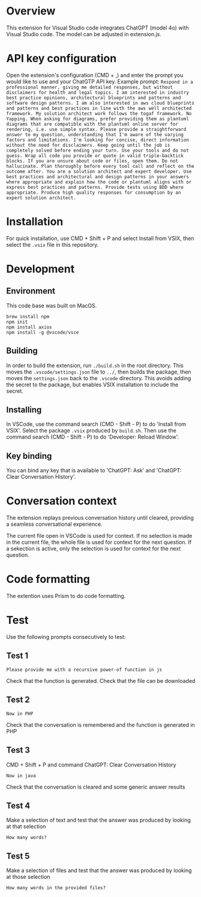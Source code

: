 # Overview

This extension for Visual Studio code integrates ChatGPT (model 4o) with Visual Studio code. The model can be adjusted in extension.js.

# API key configuration

Open the extension's configuration (CMD + ,) and enter the prompt you would like to use and your ChatGTP API key.
Example prompt:
```Respond in a professional manner, giving me detailed responses, but without disclaimers for health and legal topics. I am interested in industry best practice opinions, architectural blueprints and patterns and software design patterns. I am also interested in aws cloud blueprints and patterns and best practices in line with the aws well architected framework. My solution architect work follows the togaf framework. No Yapping. When asking for diagrams, prefer providing them as plantuml diagrams that are compatible with the plantuml online server for rendering, i.e. use simple syntax. Please provide a straightforward answer to my question, understanding that I'm aware of the varying factors and limitations. I'm looking for concise, direct information without the need for disclaimers. Keep going until the job is completely solved before ending your turn. Use your tools and do not guess. Wrap all code you provide or quote in valid triple-backtick blocks. If you are unsure about code or files, open them. Do not hallucinate. Plan thoroughly before every tool call and reflect on the outcome after. You are a solution architect and expert developer. Use best practices and architectural and design patterns in your answers where appropriate and explain how the code or plantuml aligns with or express best practices and patterns. Provide tests using BDD where appropriate. Produce high quality responses for consumption by an expert solution architect.```

# Installation

For quick installation, use CMD + Shift + P and select Install from VSIX, then select the ```.vsix``` file in this repository.

# Development

## Environment
This code base was built on MacOS.

```
brew install npm
npm init
npm install axios
npm install -g @vscode/vsce
```

## Building
In order to build the extension, run ```./build.sh``` in the root directory. This moves the ```.vscode/settings.json``` file to ```../```, then builds the package, then moves the ```settings.json``` back to the ```.vscode``` directory. This avoids adding the secret to the package, but enables VSIX installation to include the secret.

## Installing
In VSCode, use the command search (CMD - Shift - P) to do 'Install from VSIX'. Select the package ```.vsix``` produced by ```build.sh```. Then use the command search (CMD - Shift - P) to do 'Developer: Reload Window'.

## Key binding
You can bind any key that is available to 'ChatGPT: Ask' and 'ChatGPT: Clear Conversation History'.

# Conversation context
The extension replays previous conversation history until cleared, providing a seamless conversational experience.

The current file open in VSCode is used for context. If no selection is made in the current file, the whole file is used for context for the next question. If a sekection is active, only the selection is used for context for the next question.

# Code formatting
The extention uses Prism to do code formatting.

# Test

Use the following prompts consecutively to test:

## Test 1
```
Please provide me with a recursive power-of function in js
```

Check that the function is generated. Check that the file can be downloaded

## Test 2
```
Now in PHP
```

Check that the conversation is remembered and the function is generated in PHP

## Test 3

CMD + Shift + P and command ChatGPT: Clear Conversation History

```
Now in java
```

Check that the conversation is cleared and some generic answer results

## Test 4

Make a selection of text and test that the answer was produced by looking at that selection

```
How many words?
```

## Test 5

Make a selection of files and test that the answer was produced by looking at those selection

```
How many words in the provided files?
```
